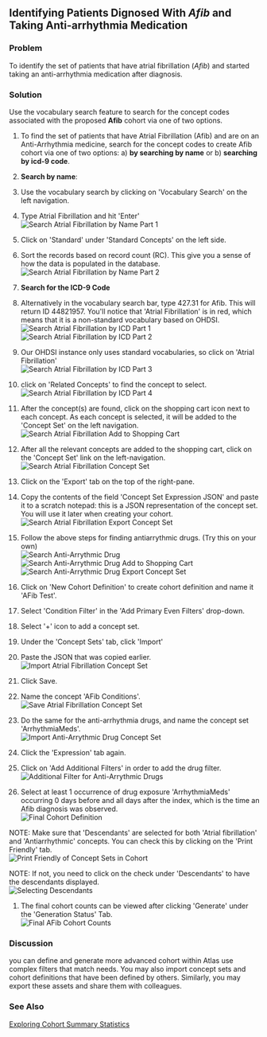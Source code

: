 ## Identifying Patients Dignosed With _Afib_ and Taking Anti-arrhythmia Medication

### Problem

To identify the set of patients that have atrial fibrillation (_Afib_) and started taking an anti-arrhythmia medication after diagnosis.

### Solution

Use the vocabulary search feature to search for the concept codes associated with the proposed __Afib__ cohort via one of two options.

1. To find the set of patients that have Atrial Fibrillation (Afib) and are on an Anti-Arrhythmia medicine, search for the concept codes to create Afib cohort via one of two options: a) __by searching by name__ or b) __searching by icd-9 code__.   

1. __Search by name__:    

  1. Use the vocabulary search by clicking on 'Vocabulary Search' on the left navigation.   

  1. Type Atrial Fibrillation and hit 'Enter'   
![Search Atrial Fibrillation by Name Part 1](images/afib/atlas-search-afib-1.png)

  1. Click on 'Standard' under 'Standard Concepts' on the left side.   

  1. Sort the records based on record count (RC). This give you a sense of how the data is populated in the database.   
![Search Atrial Fibrillation by Name Part 2](images/afib/atlas-search-afib-2.png)

1. __Search for the ICD-9 Code__

  1. Alternatively in the vocabulary search bar, type 427.31 for Afib. This will return ID 44821957. You'll notice that 'Atrial Fibrillation' is in red, which means that it is a non-standard vocabulary based on OHDSI.   
![Search Atrial Fibrillation by ICD Part 1](images/afib/atlas-search-afib-icd9-1.png)
![Search Atrial Fibrillation by ICD Part 2](images/afib/atlas-search-afib-icd9-2.png)

1. Our OHDSI instance only uses standard vocabularies, so click on 'Atrial Fibrillation'   
![Search Atrial Fibrillation by ICD Part 3](images/afib/atlas-search-afib-icd9-3.png)

1. click on 'Related Concepts' to find the concept to select.   
![Search Atrial Fibrillation by ICD Part 4](images/afib/atlas-search-afib-icd9-4.png)

1. After the concept(s) are found, click on the shopping cart icon next to each concept. As each concept is selected, it will be added to the 'Concept Set' on the left navigation.   
![Search Atrial Fibrillation Add to Shopping Cart](images/afib/atlas-search-afib-icd9-5.png)

1. After all the relevant concepts are added to the shopping cart, click on the 'Concept Set' link on the left-navigation.   
![Search Atrial Fibrillation Concept Set](images/afib/atlas-search-afib-icd9-6.png)

1. Click on the 'Export' tab on the top of the right-pane.   

1. Copy the contents of the field 'Concept Set Expression JSON' and paste it to a scratch notepad: this is a JSON representation of the concept set. You will use it later when creating your cohort.   
![Search Atrial Fibrillation Export Concept Set](images/afib/atlas-search-afib-icd9-7.png)

1. Follow the above steps for finding antiarrythmic drugs. (Try this on your own)   
![Search Anti-Arrythmic Drug](images/afib/atlas-search-antiarrhythmic-1.png)
![Search Anti-Arrythmic Drug Add to Shopping Cart](images/afib/atlas-search-antiarrhythmic-2.png)
![Search Anti-Arrythmic Drug Export Concept Set](images/afib/atlas-search-antiarrhythmic-3.png)

1. Click on 'New Cohort Definition' to create cohort definition and name it 'AFib Test'.

1. Select 'Condition Filter' in the 'Add Primary Even Filters' drop-down.   

1. Select '+' icon to add a concept set.   

1. Under the 'Concept Sets' tab, click 'Import'   

1. Paste the JSON that was copied earlier.   
![Import Atrial Fibrillation Concept Set](images/afib/atlas-cohort-definition-afib-condition-import-1.png)

1. Click Save.   

1. Name the concept 'AFib Conditions'.   
![Save Atrial Fibrillation Concept Set](images/afib/atlas-cohort-definition-afib-condition-import-2.png)

1. Do the same for the anti-arrhythmia drugs, and name the concept set 'ArrhythmiaMeds'.   
![Import Anti-Arrythmic Drug Concept Set](images/afib/atlas-cohort-definition-afib-antiarrhythmic-import.png)

1. Click the 'Expression' tab again.   

1. Click on 'Add Additional Filters' in order to add the drug filter.   
![Additional Filter for Anti-Arrythmic Drugs](images/afib/atlas-cohort-definition-antiarrhythmic-filter-1.png)

1. Select at least 1 occurrence of drug exposure 'ArrhythmiaMeds' occurring 0 days before and all days after the index, which is the time an Afib diagnosis was observed.   
![Final Cohort Definition](images/afib/atlas-afib-cohort-definition-final.png)

NOTE: Make sure that 'Descendants' are selected for both 'Atrial fibrillation' and 'Antiarrhythmic' concepts. You can check this by clicking on the 'Print Friendly' tab.   
![Print Friendly of Concept Sets in Cohort](images/afib/atlas-afib-cohort-definition-print-friendly.png)

NOTE: If not, you need to click on the check under 'Descendants' to have the descendants displayed.   
![Selecting Descendants](images/afib/atlas-afib-concept-descendants.png)

1. The final cohort counts can be viewed after clicking 'Generate' under the 'Generation Status' Tab.   
![Final AFib Cohort Counts](images/afib/atlas-afib-cohort-definition-results.png)


### Discussion
you can define and generate more advanced cohort within Atlas use complex filters that match needs. You may also import concept sets and cohort definitions that have been defined by others. Similarly, you may export these assets and share them with colleagues.

### See Also
[Exploring Cohort Summary Statistics](/cumc-dbmi/Atlas-wiki/Cookbook/Exploring_Cohort_Summary_Statistics)
